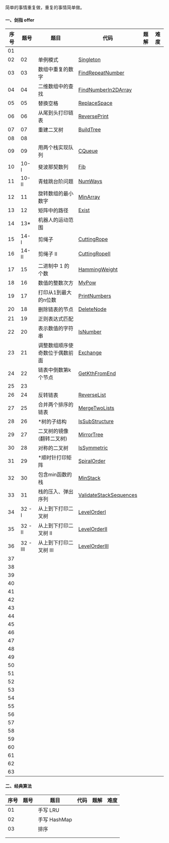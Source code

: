 简单的事情重复做，重复的事情简单做。

#### 一、剑指 offer

| 序号 | 题号     | 题目                           | 代码                                                         | 题解 | 难度 |
| ---- | -------- | ------------------------------ | ------------------------------------------------------------ | ---- | ---- |
| 01   |          |                                |                                                              |      |      |
| 02   | 02       | 单例模式                       | [Singleton](https://github.com/huangliangyun/LeetCode/blob/master/src/com/stardust/offer/Singleton.java) |      |      |
| 03   | 03       | 数组中重复的数字               | [FindRepeatNumber](https://github.com/huangliangyun/LeetCode/blob/master/src/com/stardust/offer/FindRepeatNumber.java) |      |      |
| 04   | 04       | 二维数组中的查找               | [FindNumberIn2DArray](https://github.com/huangliangyun/LeetCode/blob/master/src/com/stardust/offer/FindNumberIn2DArray.java) |      |      |
| 05   | 05       | 替换空格                       | [ReplaceSpace](https://github.com/huangliangyun/LeetCode/blob/master/src/com/stardust/offer/ReplaceSpace.java) |      |      |
| 06   | 06       | 从尾到头打印链表               | [ReversePrint](https://github.com/huangliangyun/LeetCode/blob/master/src/com/stardust/offer/ReversePrint.java) |      |      |
| 07   | 07       | 重建二叉树                     | [BuildTree](https://github.com/huangliangyun/LeetCode/blob/master/src/com/stardust/offer/BuildTree.java) |      |      |
| 08   | 08       |                                |                                                              |      |      |
| 09   | 09       | 用两个栈实现队列               | [CQueue](https://github.com/huangliangyun/LeetCode/blob/master/src/com/stardust/offer/CQueue.java) |      |      |
| 10   | 10- I    | 斐波那契数列                   | [Fib](https://github.com/huangliangyun/LeetCode/blob/master/src/com/stardust/offer/Fib.java) |      |      |
| 11   | 10- II   | 青蛙跳台阶问题                 | [NumWays](https://github.com/huangliangyun/LeetCode/blob/master/src/com/stardust/offer/NumWays.java) |      |      |
| 12   | 11       | 旋转数组的最小数字             | [MinArray](https://github.com/huangliangyun/LeetCode/blob/master/src/com/stardust/offer/MinArray.java) |      |      |
| 13   | 12       | 矩阵中的路径                   | [Exist](https://github.com/huangliangyun/LeetCode/blob/master/src/com/stardust/offer/Exist.java) |      |      |
| 14   | 13*      | 机器人的运动范围               |                                                              |      |      |
| 15   | 14- I    | 剪绳子                         | [CuttingRope](https://github.com/huangliangyun/LeetCode/blob/master/src/com/stardust/offer/CuttingRope.java) |      |      |
| 16   | 14- II   | 剪绳子 II                      | [CuttingRopeII](https://github.com/huangliangyun/LeetCode/blob/master/src/com/stardust/offer/CuttingRope2.java) |      |      |
| 17   | 15       | 二进制中 1 的个数              | [HammingWeight](https://github.com/huangliangyun/LeetCode/blob/master/src/com/stardust/offer/HammingWeight.java) |      |      |
| 18   | 16       | 数值的整数次方                 | [MyPow](https://github.com/huangliangyun/LeetCode/blob/master/src/com/stardust/offer/MyPow.java) |      |      |
| 19   | 17       | 打印从1到最大的n位数           | [PrintNumbers]()                                             |      |      |
| 20   | 18       | 删除链表的节点                 | [DeleteNode]()                                               |      |      |
| 21   | 19       | 正则表达式匹配                 |                                                              |      |      |
| 22   | 20       | 表示数值的字符串               | [IsNumber]()                                                 |      |      |
| 23   | 21       | 调整数组顺序使奇数位于偶数前面 | [Exchange]()                                                 |      |      |
| 24   | 22       | 链表中倒数第k个节点            | [GetKthFromEnd]()                                            |      |      |
| 25   | 23       |                                |                                                              |      |      |
| 26   | 24       | 反转链表                       | [ReverseList]()                                              |      |      |
| 27   | 25       | 合并两个排序的链表             | [MergeTwoLists]()                                            |      |      |
| 28   | 26       | *树的子结构                    | [IsSubStructure]()                                           |      |      |
| 29   | 27       | 二叉树的镜像(翻转二叉树)       | [MirrorTree]()                                               |      |      |
| 30   | 28       | 对称的二叉树                   | [IsSymmetric]()                                              |      |      |
| 31   | 29       | *顺时针打印矩阵                | [SpiralOrder]()                                              |      |      |
| 32   | 30       | 包含min函数的栈                | [MinStack]()                                                 |      |      |
| 33   | 31       | 栈的压入、弹出序列             | [ValidateStackSequences]()                                   |      |      |
| 34   | 32 - I   | 从上到下打印二叉树             | [LevelOrderI]()                                              |      |      |
| 35   | 32 - II  | 从上到下打印二叉树 II          | [LevelOrderII]()                                             |      |      |
| 36   | 32 - III | 从上到下打印二叉树 III         | [LevelOrderIII]()                                            |      |      |
| 37   |          |                                |                                                              |      |      |
| 38   |          |                                |                                                              |      |      |
| 39   |          |                                |                                                              |      |      |
| 40   |          |                                |                                                              |      |      |
| 41   |          |                                |                                                              |      |      |
| 42   |          |                                |                                                              |      |      |
| 43   |          |                                |                                                              |      |      |
| 44   |          |                                |                                                              |      |      |
| 45   |          |                                |                                                              |      |      |
| 46   |          |                                |                                                              |      |      |
| 47   |          |                                |                                                              |      |      |
| 48   |          |                                |                                                              |      |      |
| 49   |          |                                |                                                              |      |      |
| 50   |          |                                |                                                              |      |      |
| 51   |          |                                |                                                              |      |      |
| 52   |          |                                |                                                              |      |      |
| 53   |          |                                |                                                              |      |      |
| 54   |          |                                |                                                              |      |      |
| 55   |          |                                |                                                              |      |      |
| 56   |          |                                |                                                              |      |      |
| 57   |          |                                |                                                              |      |      |
| 58   |          |                                |                                                              |      |      |
| 59   |          |                                |                                                              |      |      |
| 60   |          |                                |                                                              |      |      |
| 61   |          |                                |                                                              |      |      |
| 62   |          |                                |                                                              |      |      |
| 63   |          |                                |                                                              |      |      |



#### 二、经典算法

| 序号 | 题号 | 题目         | 代码 | 题解 | 难度 |
| ---- | ---- | ------------ | ---- | ---- | ---- |
| 01   |      | 手写 LRU     |      |      |      |
| 02   |      | 手写 HashMap |      |      |      |
| 03   |      | 排序         |      |      |      |
|      |      |              |      |      |      |
|      |      |              |      |      |      |